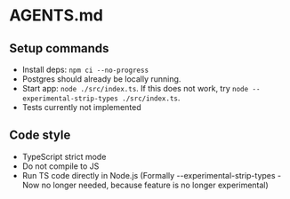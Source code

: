 # AGENTS.md

## Setup commands
- Install deps: `npm ci --no-progress`
- Postgres should already be locally running.
- Start app: `node ./src/index.ts`. If this does not work, try `node --experimental-strip-types ./src/index.ts`.
- Tests currently not implemented

## Code style
- TypeScript strict mode
- Do not compile to JS
- Run TS code directly in Node.js (Formally --experimental-strip-types - Now no longer needed, because feature is no longer experimental)
